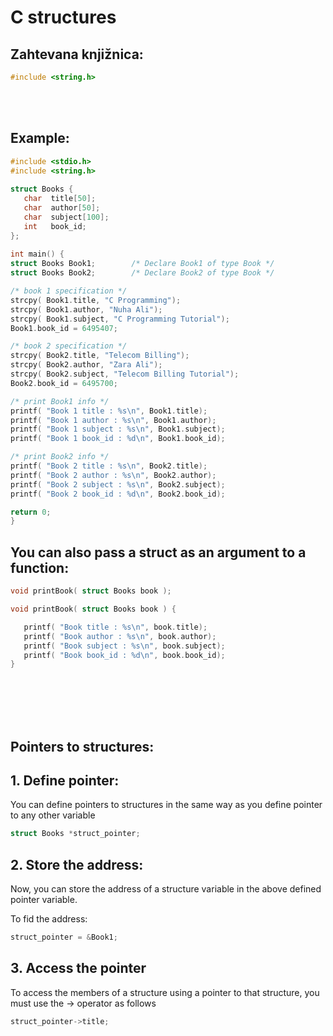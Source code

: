 # C structures

## Zahtevana knjižnica:
```c
#include <string.h>
```
<br>
<br>

## Example:
```c
#include <stdio.h>
#include <string.h>
 
struct Books {
   char  title[50];
   char  author[50];
   char  subject[100];
   int   book_id;
};
 
int main() {
struct Books Book1;        /* Declare Book1 of type Book */
struct Books Book2;        /* Declare Book2 of type Book */

/* book 1 specification */
strcpy( Book1.title, "C Programming");
strcpy( Book1.author, "Nuha Ali"); 
strcpy( Book1.subject, "C Programming Tutorial");
Book1.book_id = 6495407;

/* book 2 specification */
strcpy( Book2.title, "Telecom Billing");
strcpy( Book2.author, "Zara Ali");
strcpy( Book2.subject, "Telecom Billing Tutorial");
Book2.book_id = 6495700;

/* print Book1 info */
printf( "Book 1 title : %s\n", Book1.title);
printf( "Book 1 author : %s\n", Book1.author);
printf( "Book 1 subject : %s\n", Book1.subject);
printf( "Book 1 book_id : %d\n", Book1.book_id);

/* print Book2 info */
printf( "Book 2 title : %s\n", Book2.title);
printf( "Book 2 author : %s\n", Book2.author);
printf( "Book 2 subject : %s\n", Book2.subject);
printf( "Book 2 book_id : %d\n", Book2.book_id);

return 0;
}
```

## You can also pass a struct as an argument to a function:
```c
void printBook( struct Books book );

void printBook( struct Books book ) {

   printf( "Book title : %s\n", book.title);
   printf( "Book author : %s\n", book.author);
   printf( "Book subject : %s\n", book.subject);
   printf( "Book book_id : %d\n", book.book_id);
}
```

<br>
<br>
<br>
<br>

## Pointers to structures:

## 1. Define pointer:
You can define pointers to structures in the same way as you define pointer to any other variable
```c
struct Books *struct_pointer;
```

## 2. Store the address:
Now, you can store the address of a structure variable in the above defined pointer variable.

To fid the address:
```c
struct_pointer = &Book1;
```

## 3. Access the pointer
To access the members of a structure using a pointer to that structure, you must use the -> operator as follows

```c
struct_pointer->title;
```
